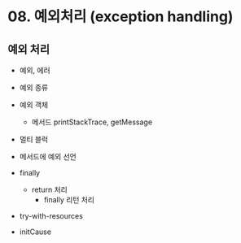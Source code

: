 # 08. 예외처리 (exception handling) 

## 예외 처리

- 예외, 에러
- 예외 종류

- 예외 객체
  - 메서드 printStackTrace, getMessage
- 멀티 블럭
- 메서드에 예외 선언



- finally
  - return 처리
    - finally 리턴 처리
- try-with-resources
- initCause